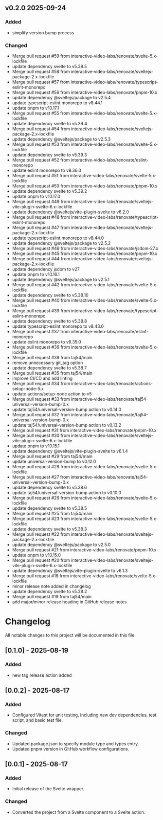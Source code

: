 ## v0.2.0 2025-09-24

### Added

- simplify version bump process

### Changed

- Merge pull request #59 from interactive-video-labs/renovate/svelte-5.x-lockfile
- update dependency svelte to v5.39.5
- Merge pull request #58 from interactive-video-labs/renovate/sveltejs-package-2.x-lockfile
- Merge pull request #57 from interactive-video-labs/renovate/typescript-eslint-monorepo
- Merge pull request #56 from interactive-video-labs/renovate/pnpm-10.x
- update dependency @sveltejs/package to v2.5.4
- update typescript-eslint monorepo to v8.44.1
- update pnpm to v10.17.1
- Merge pull request #55 from interactive-video-labs/renovate/svelte-5.x-lockfile
- update dependency svelte to v5.39.4
- Merge pull request #54 from interactive-video-labs/renovate/sveltejs-package-2.x-lockfile
- update dependency @sveltejs/package to v2.5.3
- Merge pull request #53 from interactive-video-labs/renovate/svelte-5.x-lockfile
- update dependency svelte to v5.39.3
- Merge pull request #52 from interactive-video-labs/renovate/eslint-monorepo
- update eslint monorepo to v9.36.0
- Merge pull request #51 from interactive-video-labs/renovate/svelte-5.x-lockfile
- Merge pull request #50 from interactive-video-labs/renovate/pnpm-10.x
- update dependency svelte to v5.39.2
- update pnpm to v10.17.0
- Merge pull request #49 from interactive-video-labs/renovate/sveltejs-vite-plugin-svelte-6.x-lockfile
- update dependency @sveltejs/vite-plugin-svelte to v6.2.0
- Merge pull request #48 from interactive-video-labs/renovate/typescript-eslint-monorepo
- Merge pull request #47 from interactive-video-labs/renovate/sveltejs-package-2.x-lockfile
- update typescript-eslint monorepo to v8.44.0
- update dependency @sveltejs/package to v2.5.2
- Merge pull request #46 from interactive-video-labs/renovate/jsdom-27.x
- Merge pull request #45 from interactive-video-labs/renovate/pnpm-10.x
- Merge pull request #44 from interactive-video-labs/renovate/sveltejs-package-2.x-lockfile
- update dependency jsdom to v27
- update pnpm to v10.16.1
- update dependency @sveltejs/package to v2.5.1
- Merge pull request #42 from interactive-video-labs/renovate/svelte-5.x-lockfile
- update dependency svelte to v5.38.10
- Merge pull request #40 from interactive-video-labs/renovate/svelte-5.x-lockfile
- Merge pull request #39 from interactive-video-labs/renovate/typescript-eslint-monorepo
- update dependency svelte to v5.38.8
- update typescript-eslint monorepo to v8.43.0
- Merge pull request #37 from interactive-video-labs/renovate/eslint-monorepo
- update eslint monorepo to v9.35.0
- Merge pull request #36 from interactive-video-labs/renovate/svelte-5.x-lockfile
- Merge pull request #38 from taj54/main
- remove unnecessary git_tag option
- update dependency svelte to v5.38.7
- Merge pull request #35 from taj54/main
- improve CI/CD and add linting
- Merge pull request #34 from interactive-video-labs/renovate/actions-setup-node-5.x
- update actions/setup-node action to v5
- Merge pull request #33 from interactive-video-labs/renovate/taj54-universal-version-bump-0.x
- update taj54/universal-version-bump action to v0.14.0
- Merge pull request #32 from interactive-video-labs/renovate/taj54-universal-version-bump-0.x
- update taj54/universal-version-bump action to v0.13.2
- Merge pull request #31 from interactive-video-labs/renovate/pnpm-10.x
- Merge pull request #30 from interactive-video-labs/renovate/sveltejs-vite-plugin-svelte-6.x-lockfile
- update pnpm to v10.15.1
- update dependency @sveltejs/vite-plugin-svelte to v6.1.4
- Merge pull request #29 from taj54/main
- update universal-version-bump to v0.12.0
- Merge pull request #28 from interactive-video-labs/renovate/svelte-5.x-lockfile
- Merge pull request #27 from interactive-video-labs/renovate/taj54-universal-version-bump-0.x
- update dependency svelte to v5.38.6
- update taj54/universal-version-bump action to v0.10.0
- Merge pull request #26 from interactive-video-labs/renovate/svelte-5.x-lockfile
- update dependency svelte to v5.38.5
- Merge pull request #25 from taj54/main
- Merge pull request #23 from interactive-video-labs/renovate/svelte-5.x-lockfile
- update dependency svelte to v5.38.3
- Merge pull request #22 from interactive-video-labs/renovate/sveltejs-package-2.x-lockfile
- update dependency @sveltejs/package to v2.5.0
- Merge pull request #21 from interactive-video-labs/renovate/pnpm-10.x
- update pnpm to v10.15.0
- Merge pull request #20 from interactive-video-labs/renovate/sveltejs-vite-plugin-svelte-6.x-lockfile
- update dependency @sveltejs/vite-plugin-svelte to v6.1.3
- Merge pull request #18 from interactive-video-labs/renovate/svelte-5.x-lockfile
- minor release note added in changelog
- update dependency svelte to v5.38.2
- Merge pull request #19 from taj54/main
- add major/minor release heading in GitHub release notes

# Changelog

All notable changes to this project will be documented in this file.

## [0.1.0] - 2025-08-19

### Added

- new tag release action added

## [0.0.2] - 2025-08-17

### Added

- Configured Vitest for unit testing, including new dev dependencies, test script, and basic test file.

### Changed

- Updated package.json to specify module type and types entry.
- Updated pnpm version in GitHub workflow configurations.

## [0.0.1] - 2025-08-17

### Added

- Initial release of the Svelte wrapper.

### Changed

- Converted the project from a Svelte component to a Svelte action.

